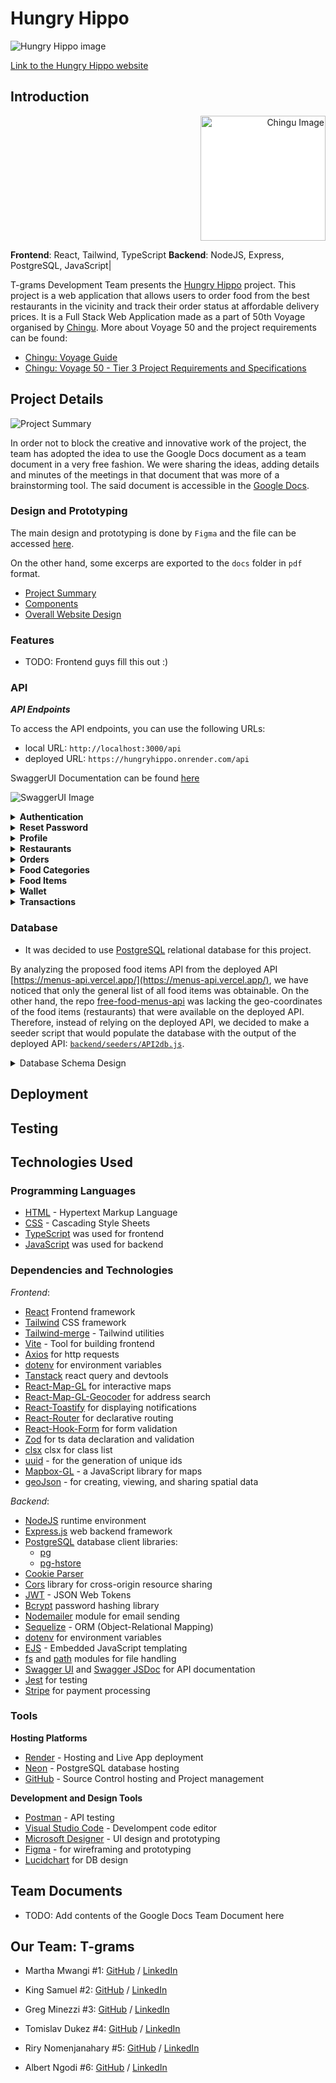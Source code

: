 # Hungry Hippo

![Hungry Hippo image](./docs/Title.png)

[Link to the Hungry Hippo website](https://hungryhippo-tgrams.onrender.com/)


## Introduction
<div style="text-align: right;">
  <img src="https://www.chingu.io/logo-with-text-192.png" alt="Chingu Image" style="width:200px; background-color:white;"/>
</div>

**Frontend**: React, Tailwind, TypeScript
**Backend**: NodeJS, Express, PostgreSQL, JavaScript|

T-grams Development Team presents the [Hungry Hippo](https://hungryhippo-tgrams.onrender.com/) project. This project is a web application that allows users to order food from the best restaurants in the vicinity and track their order status at affordable delivery prices.
It is a Full Stack Web Application made as a part of 50th Voyage organised by [Chingu](https://www.chingu.io/). More about Voyage 50 and the project requirements can be found:
  - [Chingu: Voyage Guide](https://github.com/chingu-voyages/Handbook/blob/main/docs/guides/voyage/voyage.md)
  - [Chingu: Voyage 50 - Tier 3 Project Requirements and Specifications](https://github.com/chingu-voyages/voyage-project-tier3-restaurantsim)

## Project Details
![Project Summary](./docs/ProjectSummary.png)

In order not to block the creative and innovative work of the project, the team has adopted the idea to use the Google Docs document as a team document in a very free fashion. We were sharing the ideas, adding details and minutes of the meetings in that document that was more of a brainstorming tool. The said document is accessible in the [Google Docs](https://docs.google.com/document/d/15vURBkOasLmq5THwEN9E6Dexm1B_NtrjHpaKKm70jZI).


### Design and Prototyping

The main design and prototyping is done by `Figma` and the file can be accessed [here](https://www.figma.com/design/jO2jiYuSf1iA3Eh3d0gbgb/Hungry-Hippo?node-id=1-172&t=0XKynAkPYrcUWODA-0).

On the other hand, some excerps are exported to the `docs` folder in `pdf` format.

- [Project Summary](./docs/wireframes/ProjectSummary.png)
- [Components](./docs/wireframes/components.pdf)
- [Overall Website Design](./docs/wireframes/website.pdf)


### Features

- TODO: Frontend guys fill this out :)


### API

***API Endpoints***

To access the API endpoints, you can use the following URLs:

- local URL: `http://localhost:3000/api`
- deployed URL: `https://hungryhippo.onrender.com/api`

SwaggerUI Documentation can be found [here](https://hungryhippo.onrender.com/api/docs)

![SwaggerUI Image](./docs/swaggerUI.png)

<details>
<summary><strong>Authentication</strong></summary>

- Signup: /auth/signup` - <font style="color:green">POST</font> - raw/json data
  ```json
  {
    "username": "testuser",
    "email": "3JFJt@example.com",
    "password": "testpassword",
    "confirmPassword": "testpassword",
    *"firstName": "test",*
    *"lastName": "test",*
    *"contact": "1234567890"*
  }
- Login: `/auth/login` - <font style="color:green">POST</font> - raw/json data
  ```json
  {
    "username": "testuser", // or "email": "3JFJt@example.com"
    "password": "testpassword"
  }
- Logout: `/auth/logout` - <font style="color:green">POST</font>
- Refresh Token: `/api/auth/refresh-token` - <font style="color:red">GET</font>
</details>

<details>
<summary><strong>Reset Password</strong></summary>

- Reset Password email: `/resetpassword/send-password-reset-email` - <font style="color:green">POST</font> - raw/json data
  ```json
  {
    "email": "john.doe@example.com"
  }
- Reset link: `/resetpassword/reset-link/{token}` - <font style="color:red">GET</font>
  - it will redirect to the reset password page
- Reset Password: `/resetpassword/reset-password` - <font style="color:green">POST</font> - raw/json data
  ```json
  {
  "password": "newpassword123",
  "confirmPassword": "newpassword123"
    }
</details>

<details>
<summary><strong>Profile</strong></summary>

- Profile: `/api/auth/profile` - <font style="color:red">GET</font>
  **Food Items Search**
- Get All: `/api/fooditems/items` - <font style="color:red">GET</font> - raw/json data
  ```json
  {
  "password": "newpassword123",
  "confirmPassword": "newpassword123"
  }
- Update Profile: `/api/profile` - <font style="color:green">PUT</font> - raw/json data
  ```json
  {
  "username": "johndoe",
  "email": "johndoe@example.com",
  "firstName": "John",
  "lastName": "Doe"
  }
</details>

<details>
<summary><strong>Restaurants</strong></summary>

- Get all Nearby Restaurants (5km distance): `/api/nearbyrestaurants` - <font style="color:red">GET</font>
  ```json
  {
  "longitude": 40.6782,
  "latitude": -73.9442
  }
</details>

<details>
<summary><strong>Orders</strong></summary>

- Create Order: `/order/create-order` - <font style="color:green">POST</font> - raw/json data
  ```json 
  {
  "deliveryAddress": "whatever4",
  "deliveryDate": "2024-08-05",
  "deliveryTime": "14:00",
  "foodItems": [
    {
      "itemId": "1",
      "quantity": 1
    },
    {
      "itemId": 200,
      "quantity": 5
    },
    {
      "itemId": 4,
      "quantity": 2
    }
    ]
  }

- Get Order by Id: `/order/get-order/{orderId}` - <font style="color:red">GET</font>

- Get Orders by User: `/order/get-orders` - <font style="color:red">GET</font>

- Cancel Order: `/order/cancel/{orderId}` - <font style="color:green">PUT</font> - raw/json data
</details>

<details>
<summary><strong>Food Categories</strong></summary>

- Get all Food Categories: `/foodcategories` - <font style="color:red">GET</font>
</details>

<details>
<summary><strong>Food Items</strong></summary>

- Get Food Items: `?[foodItemId={id}&][categoryId={id}&][restaurantId={id}&country={country string}]` - <font style="color:red">GET</font>

</details>

<details>
<summary><strong>Wallet</strong></summary>

- Request Account Topup: `/wallets/requestAccountTopup` - <font style="color:green">POST</font> - raw/json data
  ```json
  {
    "amount": 50
  }
- Make Payment: `/wallets/makePayment` - <font style="color:green">POST</font> - raw/json data
  ```json
  {
    "amount": 30,
    "orderId": "order_123456"
  }
- Get Account Details: `/wallets` - <font style="color:red">GET</font>
</details>

<details>
<summary><strong>Transactions</strong></summary>

- Get Transactions: `/transactions` - <font style="color:red">GET</font>
</details>

### Database
- It was decided to use [PostgreSQL](https://www.postgresql.org/) relational database for this project.

By analyzing the proposed food items API from the deployed API [https://menus-api.vercel.app/](https://menus-api.vercel.app/), we have noticed that only the general list of all food items was obtainable. On the other hand, the repo [free-food-menus-api](https://github.com/igdev116/free-food-menus-api) was lacking the geo-coordinates of the food items (restaurants) that were available on the deployed API. Therefore, instead of relying on the deployed API, we decided to make a seeder script that would populate the database with the output of the deployed API: [`backend/seeders/API2db.js`](backend/seeders/API2db.js).

<details>
<summary>Database Schema Design</summary>

![Database Schema](./docs/Restaurant%20ERD.png)
</details>

## Deployment

## Testing

## Technologies Used
 
### Programming Languages
- [HTML](https://developer.mozilla.org/en-US/docs/Web/HTML) - Hypertext Markup Language
- [CSS](https://developer.mozilla.org/en-US/docs/Web/CSS) - Cascading Style Sheets
- [TypeScript](https://www.typescriptlang.org/) was used for frontend
- [JavaScript](https://developer.mozilla.org/en-US/docs/Web/JavaScript) was used for backend

### Dependencies and Technologies

*Frontend*:
  - [React](https://reactjs.org/) Frontend framework
  - [Tailwind](https://tailwindcss.com/) CSS framework
  - [Tailwind-merge](https://www.npmjs.com/package/tailwind-merge) - Tailwind utilities
  - [Vite](https://vitejs.dev/) - Tool for building frontend
  - [Axios](https://github.com/axios/axios) for http requests
  - [dotenv](https://www.npmjs.com/package/dotenv) for environment variables
  - [Tanstack](https://tanstack.com/) react query and devtools
  - [React-Map-GL](https://www.npmjs.com/package/react-map-gl) for interactive maps
  - [React-Map-GL-Geocoder](https://www.npmjs.com/package/react-map-gl-geocoder) for address search
  - [React-Toastify](https://www.npmjs.com/package/react-toastify) for displaying notifications
  - [React-Router](https://www.npmjs.com/package/react-router-dom) for declarative routing
  - [React-Hook-Form](https://www.npmjs.com/package/react-hook-form) for form validation
  - [Zod](https://www.npmjs.com/package/zod) for ts data declaration and validation
  - [clsx](https://www.npmjs.com/package/clsx) clsx for class list
  - [uuid](https://www.npmjs.com/package/uuid) - for the generation of unique ids
  - [Mapbox-GL](https://www.mapbox.com/mapbox-gl-js/) - a JavaScript library for maps
  - [geoJson](https://www.npmjs.com/package/geojson) - for creating, viewing, and sharing spatial data

*Backend*:
  - [NodeJS](https://nodejs.org/en/) runtime environment
  - [Express.js](https://expressjs.com/) web backend framework
  - [PostgreSQL](https://www.postgresql.org/) database client libraries:
    - [pg](https://www.npmjs.com/package/pg)
    - [pg-hstore](https://www.npmjs.com/package/pg-hstore)
  - [Cookie Parser](https://www.npmjs.com/package/cookie-parser)
  - [Cors](https://www.npmjs.com/package/cors) library for cross-origin resource sharing
  - [JWT](https://jwt.io/) - JSON Web Tokens
  - [Bcrypt](https://www.npmjs.com/package/bcrypt) password hashing library
  - [Nodemailer](https://nodemailer.com/) module for email sending
  - [Sequelize](https://sequelize.org/) - ORM (Object-Relational Mapping)
  - [dotenv](https://www.npmjs.com/package/dotenv) for environment variables
  - [EJS](https://www.npmjs.com/package/ejs) - Embedded JavaScript templating
  - [fs](https://nodejs.org/api/fs.html) and [path](https://nodejs.org/api/path.html) modules for file handling
  - [Swagger UI](https://swagger.io/) and [Swagger JSDoc](https://github.com/Surnet/swagger-jsdoc) for API documentation
  - [Jest](https://jestjs.io/) for testing
  - [Stripe](https://stripe.com/) for payment processing

### Tools

**Hosting Platforms**
- [Render](https://render.com/) - Hosting and Live App deployment
- [Neon](https://neon.tech/) - PostgreSQL database hosting
- [GitHub](https://github.com/) - Source Control hosting and Project management

**Development and Design Tools**
- [Postman](https://www.postman.com/) - API testing
- [Visual Studio Code](https://code.visualstudio.com/) - Develompent code editor
- [Microsoft Designer](https://www.microsoft.com/en-us/designer/) - UI design and prototyping
- [Figma](https://www.figma.com/) - for wireframing and prototyping
- [Lucidchart](https://www.lucidchart.com/) for DB design


## Team Documents

- TODO: Add contents of the Google Docs Team Document here



## Our Team: T-grams


- Martha Mwangi #1: [GitHub](https://github.com/marthamwangi) / [LinkedIn](https://linkedin.com/in/martymwangi)

- King Samuel #2: [GitHub](https://github.com/frugalcodes) / [LinkedIn](https://www.linkedin.com/in/samuel-igwe-031152226/)

- Greg Minezzi #3: [GitHub](https://github.com/minezzig) / [LinkedIn](https://linkedin.com/in/gregminezzi)

- Tomislav Dukez #4: [GitHub](https://github.com/tomdu3) / [LinkedIn](https://www.linkedin.com/in/tomislav-dukez-bb2349231/)

- Riry Nomenjanahary  #5: [GitHub](https://github.com/TiaDev7474) / [LinkedIn](https://linkedin.com/in/riry-nomenjanahary-a47a85264)

- Albert Ngodi  #6: [GitHub](https://github.com/ngodi) / [LinkedIn](https://linkedin.com/in/albertngodi)
